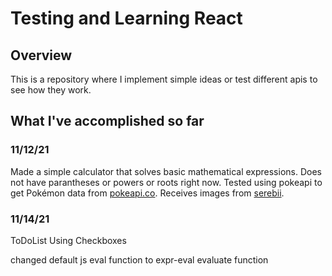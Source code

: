 # Testing and Learning React 

## Overview
This is a repository where I implement simple ideas or test different apis to see how they work.

## What I've accomplished so far

### 11/12/21
Made a simple calculator that solves basic mathematical expressions. Does not have parantheses or powers or roots right now.
Tested using pokeapi to get Pokémon data from [pokeapi.co](pokeapi.co). Receives images from [serebii](serebii.net).

### 11/14/21
ToDoList Using Checkboxes

changed default js eval function to expr-eval evaluate function
